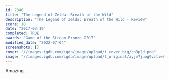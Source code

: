 ```yaml
---
id: 7346
title: "The Legend of Zelda: Breath of the Wild"
description: "The Legend of Zelda: Breath of the Wild - Review"
score: 10
date: "2017-03-19"
completed: TRUE
awards: "Game of the Stream Bronze 2017"
modified_date: "2022-07-04"
screenshots: []
cover: "//images.igdb.com/igdb/image/upload/t_cover_big/co3p2d.png"
image: "//images.igdb.com/igdb/image/upload/t_original/ayjm7juog9vitiwbfrcz.jpg"
---
```

Amazing.